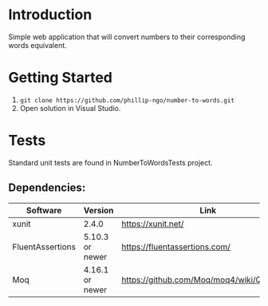 # Introduction 
Simple web application that will convert numbers to their corresponding words equivalent.

# Getting Started
1. `git clone https://github.com/phillip-ngo/number-to-words.git`
2. Open solution in Visual Studio.

# Tests
Standard unit tests are found in NumberToWordsTests project.

## Dependencies:
| Software | Version | Link | Comments |
| -------- | ------- | ---- | -------- |
| xunit | 2.4.0 | https://xunit.net/ | |
| FluentAssertions | 5.10.3 or newer | https://fluentassertions.com/ | |
| Moq | 4.16.1 or newer | https://github.com/Moq/moq4/wiki/Quickstart | |
